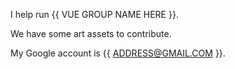 I help run {{ VUE GROUP NAME HERE }}.

We have some art assets to contribute.

My Google account is {{ ADDRESS@GMAIL.COM }}.
